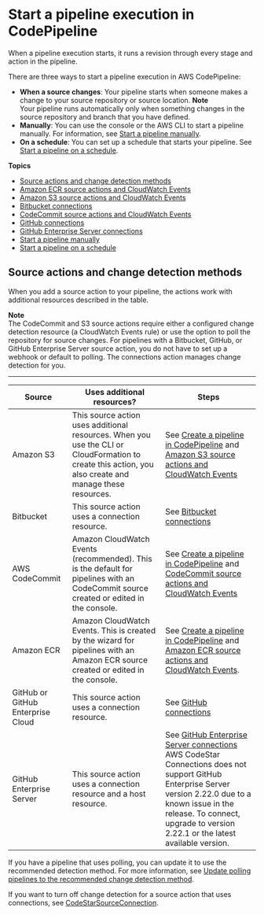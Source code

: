 # Start a pipeline execution in CodePipeline<a name="pipelines-about-starting"></a>

When a pipeline execution starts, it runs a revision through every stage and action in the pipeline\.

There are three ways to start a pipeline execution in AWS CodePipeline:
+ **When a source changes**: Your pipeline starts when someone makes a change to your source repository or source location\. 
**Note**  
Your pipeline runs automatically only when something changes in the source repository and branch that you have defined\.
+ **Manually**: You can use the console or the AWS CLI to start a pipeline manually\. For information, see [Start a pipeline manually](pipelines-rerun-manually.md)\.
+ **On a schedule**: You can set up a schedule that starts your pipeline\. See [Start a pipeline on a schedule](pipelines-trigger-source-schedule.md)\.

**Topics**
+ [Source actions and change detection methods](#change-detection-methods)
+ [Amazon ECR source actions and CloudWatch Events](create-cwe-ecr-source.md)
+ [Amazon S3 source actions and CloudWatch Events](create-cloudtrail-S3-source.md)
+ [Bitbucket connections](connections-bitbucket.md)
+ [CodeCommit source actions and CloudWatch Events](triggering.md)
+ [GitHub connections](connections-github.md)
+ [GitHub Enterprise Server connections](connections-ghes.md)
+ [Start a pipeline manually](pipelines-rerun-manually.md)
+ [Start a pipeline on a schedule](pipelines-trigger-source-schedule.md)

## Source actions and change detection methods<a name="change-detection-methods"></a>

When you add a source action to your pipeline, the actions work with additional resources described in the table\.

**Note**  
The CodeCommit and S3 source actions require either a configured change detection resource \(a CloudWatch Events rule\) or use the option to poll the repository for source changes\. For pipelines with a Bitbucket, GitHub, or GitHub Enterprise Server source action, you do not have to set up a webhook or default to polling\. The connections action manages change detection for you\. 


****  

| Source | Uses additional resources? | Steps | 
| --- | --- | --- | 
| Amazon S3 | This source action uses additional resources\. When you use the CLI or CloudFormation to create this action, you also create and manage these resources\. | See [Create a pipeline in CodePipeline](pipelines-create.md) and [Amazon S3 source actions and CloudWatch Events](create-cloudtrail-S3-source.md)  | 
| Bitbucket | This source action uses a connection resource\. | See [Bitbucket connections](connections-bitbucket.md) | 
| AWS CodeCommit | Amazon CloudWatch Events \(recommended\)\. This is the default for pipelines with an CodeCommit source created or edited in the console\. | See [Create a pipeline in CodePipeline](pipelines-create.md) and [ CodeCommit source actions and CloudWatch Events](triggering.md) | 
| Amazon ECR | Amazon CloudWatch Events\. This is created by the wizard for pipelines with an Amazon ECR source created or edited in the console\. | See [Create a pipeline in CodePipeline](pipelines-create.md) and [ Amazon ECR source actions and CloudWatch Events](create-cwe-ecr-source.md)\. | 
| GitHub or GitHub Enterprise Cloud | This source action uses a connection resource\. | See [GitHub connections](connections-github.md) | 
| GitHub Enterprise Server | This source action uses a connection resource and a host resource\. | See [GitHub Enterprise Server connections](connections-ghes.md) AWS CodeStar Connections does not support GitHub Enterprise Server version 2\.22\.0 due to a known issue in the release\. To connect, upgrade to version 2\.22\.1 or the latest available version\.  | 

If you have a pipeline that uses polling, you can update it to use the recommended detection method\. For more information, see [Update polling pipelines to the recommended change detection method](trigger-S3-migration-cwe.md)\.

If you want to turn off change detection for a source action that uses connections, see [CodeStarSourceConnection](action-reference-CodestarConnectionSource.md)\.